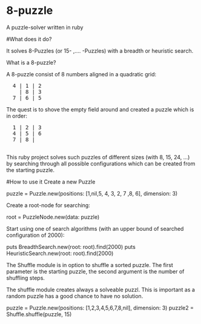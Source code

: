 # 8-puzzle
A puzzle-solver written in ruby

#What does it do?

It solves 8-Puzzles (or 15- ,.... -Puzzles) with a breadth or heuristic search.

What is a 8-puzzle?

A 8-puzzle consist of 8 numbers aligned in a quadratic grid:
 <pre>
  4 | 1 | 2
    | 8 | 3
  7 | 6 | 5
</pre>
The quest is to shove the empty field around and created a puzzle which is in order:
 <pre>
  1 | 2 | 3
  4 | 5 | 6
  7 | 8 |
  </pre>

 This ruby project solves such puzzles of different sizes (with 8, 15, 24, ...) by searching through all possible configurations
  which can be created from the starting puzzle.

#How to use it
Create a new Puzzle

puzzle = Puzzle.new(positions: [1,nil,5, 4, 3, 2, 7 ,8, 6], dimension: 3)

Create a root-node for searching:

root = PuzzleNode.new(data: puzzle)

Start using one of search algorithms (with an upper bound of searched configuration of 2000):

puts BreadthSearch.new(root: root).find(2000)
puts HeuristicSearch.new(root: root).find(2000)


The Shuffle module is in option to shuffle a sorted puzzle. The first parameter is the starting puzzle, the second argument is the number of shuffling steps.

The shuffle module creates always a solveable puzzl. This is important as a random puzzle has a good chance to have no solution. 

puzzle = Puzzle.new(positions: [1,2,3,4,5,6,7,8,nil], dimension: 3)
puzzle2  = Shuffle.shuffle(puzzle, 15)
